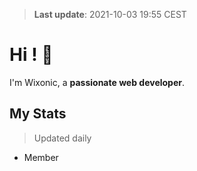 > **Last update**: 2021-10-03 19:55 CEST

# Hi ! 👋

I'm Wixonic, a **passionate web developer**.

## My Stats
> Updated daily
- Member 


